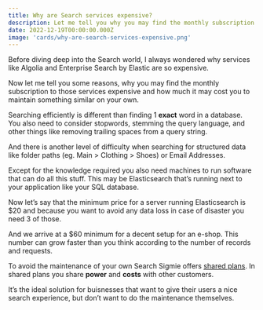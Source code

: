 ```yaml
---
title: Why are Search services expensive?
description: Let me tell you why you may find the monthly subscription for Search services expensive.
date: 2022-12-19T00:00:00.000Z
image: 'cards/why-are-search-services-expensive.png'
---
```


Before diving deep into the Search world, I always wondered why services like Algolia and Enterprise Search by Elastic are so expensive.

Now let me tell you some reasons, why you may find the monthly subscription to those services expensive and how much it may cost you to maintain something similar on your own.

Searching efficiently is different than finding 1 **exact** word in a database. You also need to consider stopwords, stemming the query language, and other things like removing trailing spaces from a query string.

And there is another level of difficulty when searching for structured data like folder paths (eg. Main > Clothing > Shoes) or Email Addresses.

Except for the knowledge required you also need machines to run software that can do all this stuff. This may be Elasticsearch that’s running next to your application like your SQL database.

Now let’s say that the minimum price for a server running Elasticsearch is $20 and because you want to avoid any data loss in case of disaster you need 3 of those.

And we arrive at a $60 minimum for a decent setup for an e-shop. This number can grow faster than you think according to the number of records and requests.

To avoid the maintenance of your own Search Sigmie offers [shared plans](https://app.sigmie.com/sign-up). In shared plans you share **power** and **costs** with other customers.

It’s the ideal solution for buisnesses that want to give their users a nice search experience, but don’t want to do the maintenance themselves.
